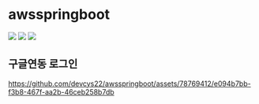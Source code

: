 # awsspringboot

<img src="https://github.com/devcys22/awsspringboot/assets/78769412/9f75f545-ac0b-44bb-b346-ee22c578ba85"/>
<img src="https://github.com/devcys22/awsspringboot/assets/78769412/c9e55089-7184-4481-9530-86ed04928dd6"/>
<img src="https://github.com/devcys22/awsspringboot/assets/78769412/650407a7-d8bf-41ae-8881-2d0691ffa62f"/>
<h2>구글연동 로그인</h2>

https://github.com/devcys22/awsspringboot/assets/78769412/e094b7bb-f3b8-467f-aa2b-46ceb258b7db

